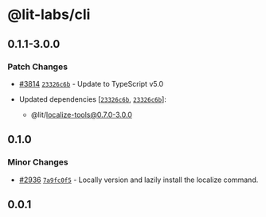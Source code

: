 # @lit-labs/cli

## 0.1.1-3.0.0

### Patch Changes

- [#3814](https://github.com/lit/lit/pull/3814) [`23326c6b`](https://github.com/lit/lit/commit/23326c6b9a6abdf01998dadf5d0f20a643e457aa) - Update to TypeScript v5.0

- Updated dependencies [[`23326c6b`](https://github.com/lit/lit/commit/23326c6b9a6abdf01998dadf5d0f20a643e457aa), [`23326c6b`](https://github.com/lit/lit/commit/23326c6b9a6abdf01998dadf5d0f20a643e457aa)]:
  - @lit/localize-tools@0.7.0-3.0.0

## 0.1.0

### Minor Changes

- [#2936](https://github.com/lit/lit/pull/2936) [`7a9fc0f5`](https://github.com/lit/lit/commit/7a9fc0f57e43c2eab44e9442e5896f951a8c751a) - Locally version and lazily install the localize command.

## 0.0.1
